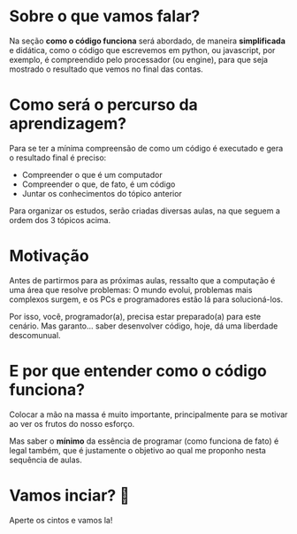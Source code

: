 # Sobre o que vamos falar?
Na seção **como o código funciona** será abordado, de maneira **simplificada** e didática, como o código que escrevemos em python, ou javascript, por exemplo, é compreendido pelo processador (ou engine), para que seja mostrado o resultado que vemos no final das contas.

# Como será o percurso da aprendizagem?
Para se ter a mínima compreensão de como um código é executado e gera o resultado final é preciso:

* Compreender o que é um computador 
* Compreender o que, de fato, é um código
* Juntar os conhecimentos do tópico anterior

Para organizar os estudos, serão criadas diversas aulas, na que seguem a ordem dos 3 tópicos acima.

# Motivação

Antes de partirmos para as próximas aulas, ressalto que a computação é uma área que resolve problemas: O mundo evolui, problemas mais complexos surgem, e os PCs e programadores estão lá para solucioná-los.

Por isso, você, programador(a), precisa estar preparado(a) para este cenário. Mas garanto... saber desenvolver código, hoje, dá uma liberdade descomunual.

# E por que entender como o código funciona?

Colocar a mão na massa é muito importante, principalmente para se motivar ao ver os frutos do nosso esforço. 

Mas saber o **mínimo** da essência de programar (como funciona de fato) é legal também, que é justamente o objetivo ao qual me proponho nesta sequência de aulas.

# Vamos inciar? 🚀
Aperte os cintos e vamos la!